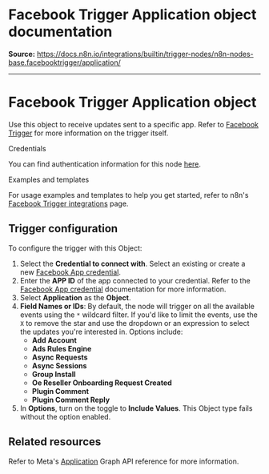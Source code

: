 # Facebook Trigger Application object documentation

**Source:** https://docs.n8n.io/integrations/builtin/trigger-nodes/n8n-nodes-base.facebooktrigger/application/

---

# Facebook Trigger Application object

Use this object to receive updates sent to a specific app. Refer to [Facebook Trigger](../) for more information on the trigger itself.

Credentials

You can find authentication information for this node [here](../../../credentials/facebookapp/).

Examples and templates

For usage examples and templates to help you get started, refer to n8n's [Facebook Trigger integrations](https://n8n.io/integrations/facebook-trigger/) page.

## Trigger configuration

To configure the trigger with this Object:

1. Select the **Credential to connect with**. Select an existing or create a new [Facebook App credential](../../../credentials/facebookapp/).
2. Enter the **APP ID** of the app connected to your credential. Refer to the [Facebook App credential](../../../credentials/facebookapp/) documentation for more information.
3. Select **Application** as the **Object**.
4. **Field Names or IDs**: By default, the node will trigger on all the available events using the `*` wildcard filter. If you'd like to limit the events, use the `X` to remove the star and use the dropdown or an expression to select the updates you're interested in. Options include:
   - **Add Account**
   - **Ads Rules Engine**
   - **Async Requests**
   - **Async Sessions**
   - **Group Install**
   - **Oe Reseller Onboarding Request Created**
   - **Plugin Comment**
   - **Plugin Comment Reply**
5. In **Options**, turn on the toggle to **Include Values**. This Object type fails without the option enabled.

## Related resources

Refer to Meta's [Application](https://developers.facebook.com/docs/graph-api/webhooks/reference/application/) Graph API reference for more information.
